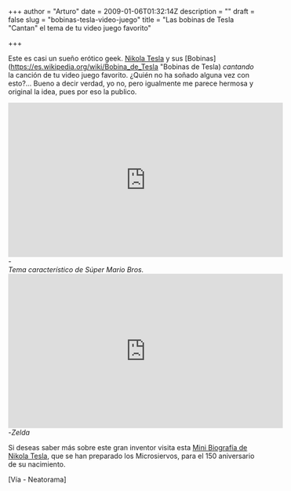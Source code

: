 +++
author = "Arturo"
date = 2009-01-06T01:32:14Z
description = ""
draft = false
slug = "bobinas-tesla-video-juego"
title = "Las bobinas de Tesla \"Cantan\" el tema de tu video juego favorito"

+++

Este es casi un sueño erótico geek. [Nikola Tesla](https://es.wikipedia.org/wiki/Nikola_Tesla "Nikola Tesla") y sus [Bobinas](https://es.wikipedia.org/wiki/Bobina_de_Tesla "Bobinas de Tesla) *cantando* la canción de tu video juego favorito. ¿Quién no ha soñado alguna vez con esto?... Bueno a decir verdad, yo no, pero igualmente me parece hermosa y original la idea, pues por eso la publico.

<iframe width="560" height="315" src="https://www.youtube.com/embed/VX5V_9s0Gfw" frameborder="0" allow="autoplay; encrypted-media" allowfullscreen></iframe> -<br \><cite>Tema característico de Súper Mario Bros.</cite>

<iframe width="560" height="315" src="https://www.youtube.com/embed/LudXCEZvn50" frameborder="0" allow="autoplay; encrypted-media" allowfullscreen></iframe> -<br\><cite>Zelda</cite>


Si deseas saber más sobre este gran inventor visita esta [Mini Biografía de Nikola Tesla](https://www.microsiervos.com/archivo/ciencia/150-aniversario-nikola-tesla.html "Mini Biografía de Nikola Tesla"), que se han preparado los Microsiervos, para el 150 aniversario de su nacimiento.</p>

[Vía - Neatorama]
